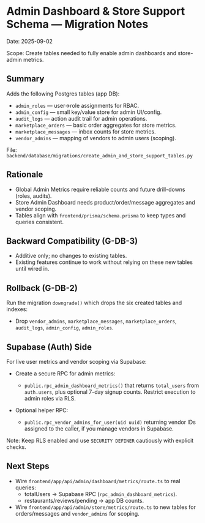 # Admin Dashboard & Store Support Schema — Migration Notes

Date: 2025-09-02

Scope: Create tables needed to fully enable admin dashboards and store-admin metrics.

## Summary

Adds the following Postgres tables (app DB):
- `admin_roles` — user→role assignments for RBAC.
- `admin_config` — small key/value store for admin UI/config.
- `audit_logs` — action audit trail for admin operations.
- `marketplace_orders` — basic order aggregates for store metrics.
- `marketplace_messages` — inbox counts for store metrics.
- `vendor_admins` — mapping of vendors to admin users (scoping).

File: `backend/database/migrations/create_admin_and_store_support_tables.py`

## Rationale

- Global Admin Metrics require reliable counts and future drill-downs (roles, audits).
- Store Admin Dashboard needs product/order/message aggregates and vendor scoping.
- Tables align with `frontend/prisma/schema.prisma` to keep types and queries consistent.

## Backward Compatibility (G-DB-3)

- Additive only; no changes to existing tables.
- Existing features continue to work without relying on these new tables until wired in.

## Rollback (G-DB-2)

Run the migration `downgrade()` which drops the six created tables and indexes:
- Drop `vendor_admins`, `marketplace_messages`, `marketplace_orders`, `audit_logs`, `admin_config`, `admin_roles`.

## Supabase (Auth) Side

For live user metrics and vendor scoping via Supabase:

- Create a secure RPC for admin metrics:
  - `public.rpc_admin_dashboard_metrics()` that returns `total_users` from `auth.users`, plus optional 7-day signup counts. Restrict execution to admin roles via RLS.

- Optional helper RPC:
  - `public.rpc_vendor_admins_for_user(uid uuid)` returning vendor IDs assigned to the caller, if you manage vendors in Supabase.

Note: Keep RLS enabled and use `SECURITY DEFINER` cautiously with explicit checks.

## Next Steps

- Wire `frontend/app/api/admin/dashboard/metrics/route.ts` to real queries:
  - totalUsers → Supabase RPC (`rpc_admin_dashboard_metrics`).
  - restaurants/reviews/pending → app DB counts.
- Wire `frontend/app/api/admin/store/metrics/route.ts` to new tables for orders/messages and `vendor_admins` for scoping.

